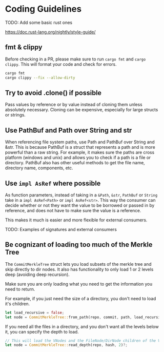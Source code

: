 # Coding Guidelines

TODO: Add some basic rust ones

https://doc.rust-lang.org/nightly/style-guide/

## fmt & clippy

Before checking in a PR, please make sure to run `cargo fmt` and `cargo clippy`. This will format your code and check for errors.

```bash
cargo fmt
cargo clippy --fix --allow-dirty
```

## Try to avoid .clone() if possible

Pass values by reference or by value instead of cloning them unless absolutely necessary. Cloning can be expensive, especially for large structs or strings.

## Use PathBuf and Path over String and str

When referencing file system paths, use Path and PathBuf over String and &str. This is because PathBuf is a struct that represents a path and is more powerful than a raw string. For example, it makes sure the paths are cross platform (windows and unix) and allows you to check if a path is a file or directory. PathBuf also has other useful methods to get the file name, directory name, components, etc.

## Use `impl AsRef` where possible

As function parameters, instead of taking in a `&Path`, `&str`, `PathBuf` or `String` take in a `impl AsRef<Path>` or `impl AsRef<str>`. This way the consumer can decide whether or not they want the value to be borrowed or passed in by reference, and does not have to make sure the value is a reference.

This makes it much is easier and more flexible for external consumers.

TODO: Examples of signatures and external consumers

## Be cognizant of loading too much of the Merkle Tree

The `CommitMerkleTree` struct lets you load subsets of the merkle tree and skip directly to dir nodes. It also has functionality to only load 1 or 2 levels deep (avoiding deep recursion).

Make sure you are only loading what you need to get the information you need to return.

For example, if you just need the size of a directory, you don't need to load it's children.

```rust
let load_recursive = false;
let node = CommitMerkleTree::from_path(repo, commit, path, load_recursive)?;
```

If you need all the files in a directory, and you don't want all the levels below it, you can specify the depth to load.

```rust
// This will load the VNodes and the FileNode/DirNode children of the VNodes
let node = CommitMerkleTree::read_depth(repo, hash, 2)?;
```